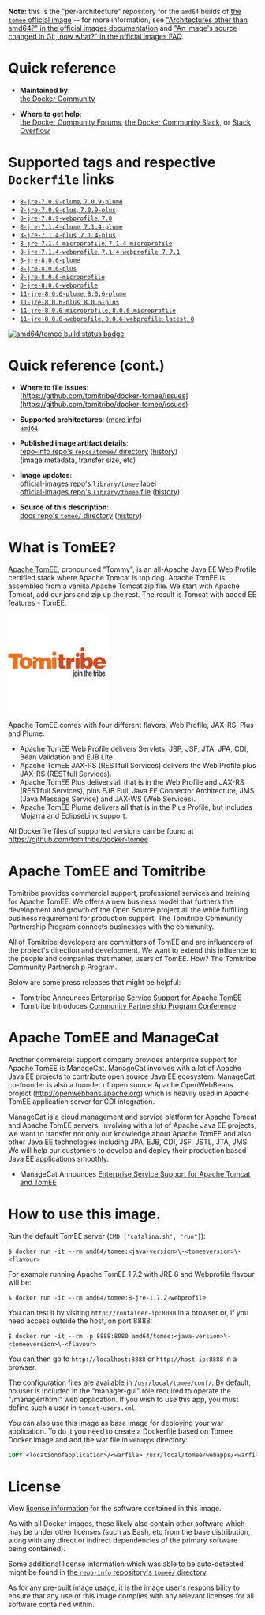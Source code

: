 <!--

********************************************************************************

WARNING:

    DO NOT EDIT "tomee/README.md"

    IT IS AUTO-GENERATED

    (from the other files in "tomee/" combined with a set of templates)

********************************************************************************

-->

**Note:** this is the "per-architecture" repository for the `amd64` builds of [the `tomee` official image](https://hub.docker.com/_/tomee) -- for more information, see ["Architectures other than amd64?" in the official images documentation](https://github.com/docker-library/official-images#architectures-other-than-amd64) and ["An image's source changed in Git, now what?" in the official images FAQ](https://github.com/docker-library/faq#an-images-source-changed-in-git-now-what).

# Quick reference

-	**Maintained by**:  
	[the Docker Community](https://github.com/tomitribe/docker-tomee)

-	**Where to get help**:  
	[the Docker Community Forums](https://forums.docker.com/), [the Docker Community Slack](https://dockr.ly/slack), or [Stack Overflow](https://stackoverflow.com/search?tab=newest&q=docker)

# Supported tags and respective `Dockerfile` links

-	[`8-jre-7.0.9-plume`, `7.0.9-plume`](https://github.com/tomitribe/docker-tomee/blob/e14a033bd167917f5fe7cff8909022489996aed3/TomEE-7.0/jre8/plume/Dockerfile)
-	[`8-jre-7.0.9-plus`, `7.0.9-plus`](https://github.com/tomitribe/docker-tomee/blob/e14a033bd167917f5fe7cff8909022489996aed3/TomEE-7.0/jre8/plus/Dockerfile)
-	[`8-jre-7.0.9-webprofile`, `7.0`](https://github.com/tomitribe/docker-tomee/blob/e14a033bd167917f5fe7cff8909022489996aed3/TomEE-7.0/jre8/webprofile/Dockerfile)
-	[`8-jre-7.1.4-plume`, `7.1.4-plume`](https://github.com/tomitribe/docker-tomee/blob/e14a033bd167917f5fe7cff8909022489996aed3/TomEE-7.1/jre8/plume/Dockerfile)
-	[`8-jre-7.1.4-plus`, `7.1.4-plus`](https://github.com/tomitribe/docker-tomee/blob/e14a033bd167917f5fe7cff8909022489996aed3/TomEE-7.1/jre8/plus/Dockerfile)
-	[`8-jre-7.1.4-microprofile`, `7.1.4-microprofile`](https://github.com/tomitribe/docker-tomee/blob/e14a033bd167917f5fe7cff8909022489996aed3/TomEE-7.1/jre8/microprofile/Dockerfile)
-	[`8-jre-7.1.4-webprofile`, `7.1.4-webprofile`, `7`, `7.1`](https://github.com/tomitribe/docker-tomee/blob/e14a033bd167917f5fe7cff8909022489996aed3/TomEE-7.1/jre8/webprofile/Dockerfile)
-	[`8-jre-8.0.6-plume`](https://github.com/tomitribe/docker-tomee/blob/e14a033bd167917f5fe7cff8909022489996aed3/TomEE-8.0/jre8/plume/Dockerfile)
-	[`8-jre-8.0.6-plus`](https://github.com/tomitribe/docker-tomee/blob/e14a033bd167917f5fe7cff8909022489996aed3/TomEE-8.0/jre8/plus/Dockerfile)
-	[`8-jre-8.0.6-microprofile`](https://github.com/tomitribe/docker-tomee/blob/e14a033bd167917f5fe7cff8909022489996aed3/TomEE-8.0/jre8/microprofile/Dockerfile)
-	[`8-jre-8.0.6-webprofile`](https://github.com/tomitribe/docker-tomee/blob/e14a033bd167917f5fe7cff8909022489996aed3/TomEE-8.0/jre8/webprofile/Dockerfile)
-	[`11-jre-8.0.6-plume`, `8.0.6-plume`](https://github.com/tomitribe/docker-tomee/blob/e14a033bd167917f5fe7cff8909022489996aed3/TomEE-8.0/jre11/plume/Dockerfile)
-	[`11-jre-8.0.6-plus`, `8.0.6-plus`](https://github.com/tomitribe/docker-tomee/blob/e14a033bd167917f5fe7cff8909022489996aed3/TomEE-8.0/jre11/plus/Dockerfile)
-	[`11-jre-8.0.6-microprofile`, `8.0.6-microprofile`](https://github.com/tomitribe/docker-tomee/blob/e14a033bd167917f5fe7cff8909022489996aed3/TomEE-8.0/jre11/microprofile/Dockerfile)
-	[`11-jre-8.0.6-webprofile`, `8.0.6-webprofile`, `latest`, `8`](https://github.com/tomitribe/docker-tomee/blob/e14a033bd167917f5fe7cff8909022489996aed3/TomEE-8.0/jre11/webprofile/Dockerfile)

[![amd64/tomee build status badge](https://img.shields.io/jenkins/s/https/doi-janky.infosiftr.net/job/multiarch/job/amd64/job/tomee.svg?label=amd64/tomee%20%20build%20job)](https://doi-janky.infosiftr.net/job/multiarch/job/amd64/job/tomee/)

# Quick reference (cont.)

-	**Where to file issues**:  
	[https://github.com/tomitribe/docker-tomee/issues](https://github.com/tomitribe/docker-tomee/issues)

-	**Supported architectures**: ([more info](https://github.com/docker-library/official-images#architectures-other-than-amd64))  
	[`amd64`](https://hub.docker.com/r/amd64/tomee/)

-	**Published image artifact details**:  
	[repo-info repo's `repos/tomee/` directory](https://github.com/docker-library/repo-info/blob/master/repos/tomee) ([history](https://github.com/docker-library/repo-info/commits/master/repos/tomee))  
	(image metadata, transfer size, etc)

-	**Image updates**:  
	[official-images repo's `library/tomee` label](https://github.com/docker-library/official-images/issues?q=label%3Alibrary%2Ftomee)  
	[official-images repo's `library/tomee` file](https://github.com/docker-library/official-images/blob/master/library/tomee) ([history](https://github.com/docker-library/official-images/commits/master/library/tomee))

-	**Source of this description**:  
	[docs repo's `tomee/` directory](https://github.com/docker-library/docs/tree/master/tomee) ([history](https://github.com/docker-library/docs/commits/master/tomee))

# What is TomEE?

[Apache TomEE](http://tomee.apache.org/), pronounced "Tommy", is an all-Apache Java EE Web Profile certified stack where Apache Tomcat is top dog. Apache TomEE is assembled from a vanilla Apache Tomcat zip file. We start with Apache Tomcat, add our jars and zip up the rest. The result is Tomcat with added EE features - TomEE.

![logo](https://raw.githubusercontent.com/docker-library/docs/4a10a52c08621b68c1b1b53b561f819d9e78c2e0/tomee/logo.png)

Apache TomEE comes with four different flavors, Web Profile, JAX-RS, Plus and Plume.

-	Apache TomEE Web Profile delivers Servlets, JSP, JSF, JTA, JPA, CDI, Bean Validation and EJB Lite.
-	Apache TomEE JAX-RS (RESTfull Services) delivers the Web Profile plus JAX-RS (RESTfull Services).
-	Apache TomEE Plus delivers all that is in the Web Profile and JAX-RS (RESTfull Services), plus EJB Full, Java EE Connector Architecture, JMS (Java Message Service) and JAX-WS (Web Services).
-	Apache TomEE Plume delivers all that is in the Plus Profile, but includes Mojarra and EclipseLink support.

All Dockerfile files of supported versions can be found at https://github.com/tomitribe/docker-tomee

# Apache TomEE and Tomitribe

Tomitribe provides commercial support, professional services and training for Apache TomEE. We offers a new business model that furthers the development and growth of the Open Source project all the while fulfilling business requirement for production support. The Tomitribe Community Partnership Program connects businesses with the community.

All of Tomitribe developers are committers of TomEE and are influencers of the project's direction and development. We want to extend this influence to the people and companies that matter, users of TomEE. How? The Tomitribe Community Partnership Program.

Below are some press releases that might be helpful:

-	Tomitribe Announces [Enterprise Service Support for Apache TomEE](http://www.tomitribe.com/company/press/tomitribe_enterprise_service_support_for_apache_tomee_javaone_2013/)
-	Tomitribe Introduces [Community Partnership Program Conference](http://www.tomitribe.com/company/press/tomitribe-introduces-community-partnership-program-and-presents-java-ee-sessions-at-javaone-2014-conference/)

# Apache TomEE and ManageCat

Another commercial support company provides enterprise support for Apache TomEE is ManageCat. ManageCat involves with a lot of Apache Java EE projects to contribute open source Java EE ecosystem. ManageCat co-founder is also a founder of open source Apache OpenWebBeans project (http://openwebbans.apache.org) which is heavily used in Apache TomEE application server for CDI integration.

ManageCat is a cloud management and service platform for Apache Tomcat and Apache TomEE servers. Involving with a lot of Apache Java EE projects, we want to transfer not only our knowledge about Apache TomEE and also other Java EE technologies including JPA, EJB, CDI, JSF, JSTL, JTA, JMS. We will help our customers to develop and deploy their production based Java EE applications smoothly.

-	ManageCat Announces [Enterprise Service Support for Apache Tomcat and TomEE](http://managecat.com/index.php/enterprise-tomcat-support)

# How to use this image.

Run the default TomEE server (`CMD ["catalina.sh", "run"]`):

```console
$ docker run -it --rm amd64/tomee:<java-version>\-<tomeeversion>\-<flavour>
```

For example running Apache TomEE 1.7.2 with JRE 8 and Webprofile flavour will be:

```console
$ docker run -it --rm amd64/tomee:8-jre-1.7.2-webprofile
```

You can test it by visiting `http://container-ip:8080` in a browser or, if you need access outside the host, on port 8888:

```console
$ docker run -it --rm -p 8888:8080 amd64/tomee:<java-version>\-<tomeeversion>\-<flavour>
```

You can then go to `http://localhost:8888` or `http://host-ip:8888` in a browser.

The configuration files are available in `/usr/local/tomee/conf/`. By default, no user is included in the "manager-gui" role required to operate the "/manager/html" web application. If you wish to use this app, you must define such a user in `tomcat-users.xml`.

You can also use this image as base image for deploying your war application. To do it you need to create a Dockerfile based on Tomee Docker image and add the war file in `webapps` directory:

```dockerfile
COPY <locationofapplication>/<warfile> /usr/local/tomee/webapps/<warfile>
```

# License

View [license information](http://www.apache.org/licenses/LICENSE-2.0) for the software contained in this image.

As with all Docker images, these likely also contain other software which may be under other licenses (such as Bash, etc from the base distribution, along with any direct or indirect dependencies of the primary software being contained).

Some additional license information which was able to be auto-detected might be found in [the `repo-info` repository's `tomee/` directory](https://github.com/docker-library/repo-info/tree/master/repos/tomee).

As for any pre-built image usage, it is the image user's responsibility to ensure that any use of this image complies with any relevant licenses for all software contained within.
